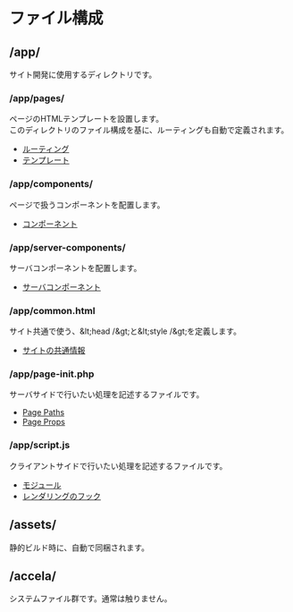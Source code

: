 # ファイル構成

## /app/
サイト開発に使用するディレクトリです。

### /app/pages/
ページのHTMLテンプレートを設置します。<br>
このディレクトリのファイル構成を基に、ルーティングも自動で定義されます。
- [ルーティング](../routing/)
- [テンプレート](../templates/)

### /app/components/
ページで扱うコンポーネントを配置します。
- [コンポーネント](../components/)

### /app/server-components/
サーバコンポーネントを配置します。
- [サーバコンポーネント](../server-components/)

### /app/common.html
サイト共通で使う、&amp;lt;head /&amp;gt;と&amp;lt;style /&amp;gt;を定義します。
- [サイトの共通情報](../common-html/)

### /app/page-init.php
サーバサイドで行いたい処理を記述するファイルです。<br>
- [Page Paths](../page-paths/)
- [Page Props](../page-props/)

### /app/script.js
クライアントサイドで行いたい処理を記述するファイルです。
- [モジュール](../modules/)
- [レンダリングのフック](../js-hooks/)

## /assets/
静的ビルド時に、自動で同梱されます。

## /accela/
システムファイル群です。通常は触りません。

